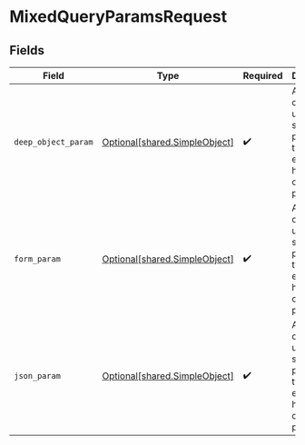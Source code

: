 # MixedQueryParamsRequest


## Fields

| Field                                                                                              | Type                                                                                               | Required                                                                                           | Description                                                                                        |
| -------------------------------------------------------------------------------------------------- | -------------------------------------------------------------------------------------------------- | -------------------------------------------------------------------------------------------------- | -------------------------------------------------------------------------------------------------- |
| `deep_object_param`                                                                                | [Optional[shared.SimpleObject]](undefined/models/shared/simpleobject.md)                           | :heavy_check_mark:                                                                                 | A simple object that uses all our supported primitive types and enums and has optional properties. |
| `form_param`                                                                                       | [Optional[shared.SimpleObject]](undefined/models/shared/simpleobject.md)                           | :heavy_check_mark:                                                                                 | A simple object that uses all our supported primitive types and enums and has optional properties. |
| `json_param`                                                                                       | [Optional[shared.SimpleObject]](undefined/models/shared/simpleobject.md)                           | :heavy_check_mark:                                                                                 | A simple object that uses all our supported primitive types and enums and has optional properties. |